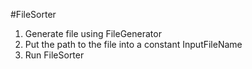 #FileSorter

1. Generate file using FileGenerator
2. Put the path to the file into a constant InputFileName
3. Run FileSorter
